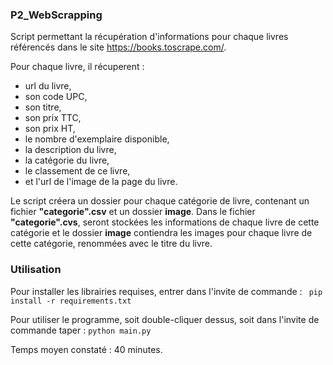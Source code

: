 ### P2_WebScrapping

Script permettant la récupération d'informations pour chaque livres référencés dans le site https://books.toscrape.com/.

Pour chaque livre, il récuperent : 
- url du livre,
- son code UPC,
- son titre,
- son prix TTC,
- son prix HT,
- le nombre d'exemplaire disponible,
- la description du livre,
- la catégorie du livre,
- le classement de ce livre,
- et l'url de l'image de la page du livre.

Le script créera un dossier pour chaque catégorie de livre, contenant un fichier **"categorie".csv** et un dossier **image**.
Dans le fichier **"categorie".cvs**, seront stockées les informations de chaque livre de cette catégorie et le dossier **image** contiendra les images pour chaque livre de cette catégorie, renommées avec le titre du livre.


### Utilisation
Pour installer les librairies requises, entrer dans l'invite de commande : ``` pip install -r requirements.txt```

Pour utiliser le programme, soit double-cliquer dessus, soit dans l'invite de commande taper : ```python main.py```

Temps moyen constaté : 40 minutes.
